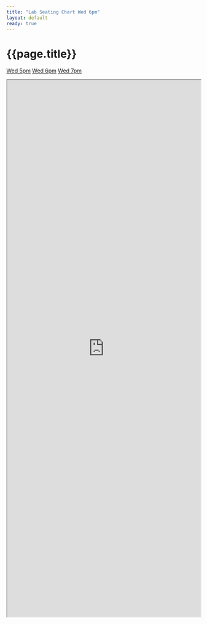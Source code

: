 ```yaml
---
title: "Lab Seating Chart Wed 6pm"
layout: default
ready: true
---
```


# {{page.title}}

<style>
iframe { width: 100%; height: 1400px; overflow: scroll; }  
</style>


[Wed 5pm](https://ucsb-cs56.github.io/w20/info/lab_seating_chart_wed_5pm/) [Wed 6pm](https://ucsb-cs56.github.io/w20/info/lab_seating_chart_wed_6pm/) [Wed 7pm](https://ucsb-cs56.github.io/w20/info/lab_seating_chart_wed_7pm/) 

<iframe src="https://docs.google.com/spreadsheets/d/e/2PACX-1vQrYLqI_ltXw9LYRLyncct_2htzFnrudWy3tFDLaUMRqOh0xEKjszJK4SlIzHqal26piBGJFYclndLV/pubhtml?gid=2036074093&amp;single=true&amp;widget=true&amp;headers=false"></iframe>

